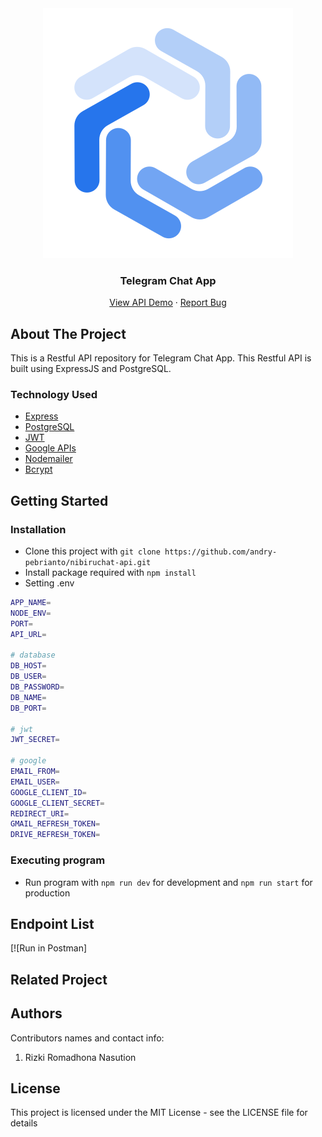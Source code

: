 <div align="center">
  <img src="./readme/logo.svg" />
</div>
<h3 align="center">Telegram Chat App</h3>
<p align="center">
  <a href="">View API Demo</a>
  ·
  <a href="">Report Bug</a>
</p>

<!-- ABOUT THE PROJECT -->

## About The Project

This is a Restful API repository for Telegram Chat App. This Restful API is built using ExpressJS and PostgreSQL.

### Technology Used

- [Express](https://expressjs.com/)
- [PostgreSQL](https://www.postgresql.org/)
- [JWT](https://jwt.io/)
- [Google APIs](https://github.com/googleapis/google-api-nodejs-client)
- [Nodemailer](https://nodemailer.com/about/)
- [Bcrypt](https://www.npmjs.com/package/bcrypt)

## Getting Started

### Installation

- Clone this project with `git clone https://github.com/andry-pebrianto/nibiruchat-api.git`
- Install package required with `npm install`
- Setting .env

```bash
APP_NAME=
NODE_ENV=
PORT=
API_URL=

# database
DB_HOST=
DB_USER=
DB_PASSWORD=
DB_NAME=
DB_PORT=

# jwt
JWT_SECRET=

# google
EMAIL_FROM=
EMAIL_USER=
GOOGLE_CLIENT_ID=
GOOGLE_CLIENT_SECRET=
REDIRECT_URI=
GMAIL_REFRESH_TOKEN=
DRIVE_REFRESH_TOKEN=
```

### Executing program

- Run program with `npm run dev` for development and `npm run start` for production

## Endpoint List

[![Run in Postman]

<!-- RELATED PROJECT -->

## Related Project

## Authors

Contributors names and contact info:

1. Rizki Romadhona Nasution

## License

This project is licensed under the MIT License - see the LICENSE file for details

